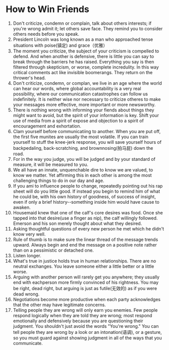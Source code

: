 # How to Win Friends

1. Don't criticize, condemn or complain, talk about others interests; if you're wrong admit it; let others save face. They remind you to consider others needs before you speak. 
2. President Lincoln was long known as a man who approached tense situations with poise(镇定) and grace（优雅）
3. The moment you criticize, the subject of your criticism is compelled to defend. And when another is defensive, there is little you can say to break through the barriers he has raised. Everything you say is then filtered through skepticism, or worse, complete incredulity. In this way critical comments act like invisible boomerangs. They return on the thrower's head.
4. Don't criticize, condemn, or complan, we live in an age where the world can hear our words, where global accountability is a very real possibility, where our communication catastrophes can follow us indefinitely. It is neither wise nor necessary to criticize otheres to make your messages more effective, more important or more newsworthy.
5. There is nothing wrong with informing your fiends about things they might want to avoid, but the spirit of your information is key. Shift your use of media from a spirit of expose and objection to a spirit of encouragement and exhortation.
6. Clam yourself before communicatiing to another. When you are put off, the first five munites are usually the most volatile. If you can train yourself to stuff the knee-jerk response, you will save yourself hours of backpedaling, back-scratching, and brownnosing(拍马屁) down the road. 
7. For in the way you judge, you will be judged and by your standard of measure, it will be measured to you.
8. We all have an innate, unquenchable dire to know we are valued, to know we matter. Yet affirming this in each other is among the most challenging things to do in our day and age. 
9. If you ami to influence people to change, repeatedly pointing out his rap sheet will do you little good. If instead you begin to remind him of what he could be, with his own history of goodness, of success of insight, even if only a brief history--something inside him would have cause to awaken. 
10. Housemaid knew that one of the calf's core desires was food. Once she tapped into that desire(use a finger as nip), the calf willingly followed. Emerson and his son merely thought about what they desired.
11. Asking thoughtful questions of every new person he met which he didn't know very well.
12. Rule of thumb is to make sure the linear thread of the message trends upward. Always begin and end the message on a positive note rather than on a pessimistic or detached one.
13. Listen longer.
14. What's true in justice holds true in human relationships. There are no neutral exchanges. You leave someone either a little better or a little worse. 
15. Arguing with another person will rarely get you anywhere; they usually end with eachperson more firmly convinced of his rightness. You may be right, dead right, but arguing is just as futile(无效的) as if you were dead wrong.
16. Negotiations become more productive when each party acknowledges that the other may have legitimate concerns.
17. Telling people they are wrong will only earn you enemies. Few people respond logically when they are told they are wrong; most respond emotionally and defensively because you are questioning their judgment. You shouldn't just avoid the words "You're wrong." You can tell people they are wrong by a look or an intonation(语调), or a gesture, so you must guard against showing judgment in all of the ways that you communicate. 


